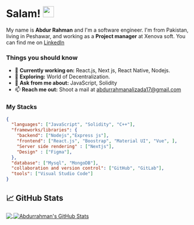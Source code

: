 
# Salam! <img src="https://gitlab.com/hunger-care/hunger-care-app/uploads/e60a3b0e1986aa1671a1a6f9485cae81/wave.gif" width="30px">

My name is **Abdur Rahman** and I'm a software engineer. I'm from Pakistan, living in Peshawar, and working as a **Project manager** at Xenova soft. You can find me on [LinkedIn](https://www.linkedin.com/in/abdur-rahman-316b55203/)
### Things you should know

- 🔭 <b>Currently working on:</b> React.js, Next js, React Native, Nodejs.
- 🌴  <b>Exploring:</b> World of Decentralization.
- 💬 <b>Ask from me about:</b> JavaScript, Solidity
- 📫 <b>Reach me out:</b> Shoot a mail at <a href="mailto:abdurrahmanalizada17@gmail.com" target="_blank">abdurrahmanalizada17@gmail.com</a>

### My Stacks

```json
{
  "languages": ["JavaScript", "Solidity", "C++"],
  "frameworks/libraries": {
    "backend": ["Nodejs","Express js"],
    "frontend": ["React.js", "Boostrap", "Material UI", "Vue", ],
    "Server side rendering" : ["Nextjs"],
    "Design" : ["Figma"],
  },
  "database": ["Mysql", "MongoDB"],
  "collaboration and version control": ["GitHub", "GitLab"],
  "tools": ["Visual Studio Code"]
}
```

## &#x1f4c8; GitHub Stats

<a href="https://github.com/Abdurrahman-Alizada">
  <img align="center" src="https://github-readme-stats.vercel.app/api/top-langs/?username=Abdurrahman-Alizada&hide=dockerfile,css&title_color=ffffff&text_color=c9cacc&icon_color=2bbc8a&bg_color=1d1f21" />
</a>
<a href="https://github.com/Abdurrahman-Alizada">
  <img align="center" src="https://github-readme-stats.vercel.app/api?username=Abdurrahman-Alizada&show_icons=true&line_height=27&count_private=true&title_color=ffffff&text_color=c9cacc&icon_color=2bbc8a&bg_color=1d1f21" alt="Abdurrahman's GitHub Stats" />
</a>

<!-- links to social media icons -->

<!-- icons with padding -->

[1.1]: http://i.imgur.com/tXSoThF.png "twitter icon with padding"
[2.1]: http://i.imgur.com/0o48UoR.png "github icon with padding"

<!-- icons without padding -->

[1.2]: https://i.imgur.com/wWzX9uB.png "twitter icon without padding"
[2.2]: https://i.imgur.com/9I6NRUm.png "github icon without padding"
[3.2]: https://i.imgur.com/dgXzJ9j.png "LinkedIn icon without padding"

<!-- links to your social media accounts -->

[1]: https://twitter.com/expelmahmud
[2]: https://github.com/devmahmud
[3]: https://www.linkedin.com/in/devmahmud/
